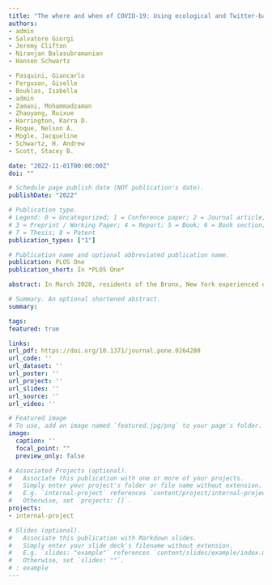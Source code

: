 ```yaml
---
title: "The where and when of COVID-19: Using ecological and Twitter-based assessments to examine impacts in a temporal and community context"
authors:
- admin
- Salvatore Giorgi 
- Jeremy Clifton
- Niranjan Balasubramanian
- Hansen Schwartz

- Pasquini, Giancarlo 
- Ferguson, Giselle
- Bouklas, Isabella
- admin
- Zamani, Mohammadzaman
- Zhaoyang, Ruixue
- Harrington, Karra D.
- Roque, Nelson A.
- Mogle, Jacqueline
- Schwartz, H. Andrew
- Scott, Stacey B.

date: "2022-11-01T00:00:00Z"
doi: ""

# Schedule page publish date (NOT publication's date).
publishDate: "2022"

# Publication type.
# Legend: 0 = Uncategorized; 1 = Conference paper; 2 = Journal article;
# 3 = Preprint / Working Paper; 4 = Report; 5 = Book; 6 = Book section;
# 7 = Thesis; 8 = Patent
publication_types: ["1"]

# Publication name and optional abbreviated publication name.
publication: PLOS One
publication_short: In *PLOS One*

abstract: In March 2020, residents of the Bronx, New York experienced one of the first significant community COVID-19 outbreaks in the United States. Focusing on intensive longitudinal data from 78 Bronx-based older adults, we used a multi-method approach to (1) examine 2019 to early pandemic (February-June 2020) changes in momentary psychological well-being of Einstein Aging Study (EAS) participants and (2) to contextualize these changes with community distress scores collected from public Twitter posts posted in Bronx County. We found increases in mean loneliness from 2019 to 2020; and participants that were higher in neuroticism had greater increases in thought unpleasantness and feeling depressed. Twitter-based Bronx community scores of anxiety, depressivity, and negatively-valenced affect showed elevated levels in 2020 weeks relative to 2019. Integration of EAS participant data and community data showed week-to-week fluctuations across 2019 and 2020. Results highlight how community-level data can characterize a rapidly changing environment to supplement individual-level data at no additional burden to individual participants.

# Summary. An optional shortened abstract.
summary:

tags:
featured: true

links:
url_pdf: https://doi.org/10.1371/journal.pone.0264280
url_code: ''
url_dataset: ''
url_poster: ''
url_project: ''
url_slides: ''
url_source: ''
url_video: ''

# Featured image
# To use, add an image named `featured.jpg/png` to your page's folder. 
image:
  caption: ''
  focal_point: ""
  preview_only: false

# Associated Projects (optional).
#   Associate this publication with one or more of your projects.
#   Simply enter your project's folder or file name without extension.
#   E.g. `internal-project` references `content/project/internal-project/index.md`.
#   Otherwise, set `projects: []`.
projects:
- internal-project

# Slides (optional).
#   Associate this publication with Markdown slides.
#   Simply enter your slide deck's filename without extension.
#   E.g. `slides: "example"` references `content/slides/example/index.md`.
#   Otherwise, set `slides: ""`.
# : example
---
```

